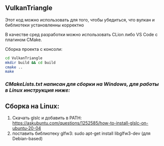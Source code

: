 ## VulkanTriangle
Этот код можно использовать для того, чтобы убедиться, что вулкан и библиотеки установленны корректно

В качестве сред разработки можно использовать CLion либо VS Code с плагином CMake.

Сборка проекта с консоли:
```bash
cd VulkanTriangle
mkdir build && cd build
cmake ..
make
```

### *CMakeLists.txt написан для сборки на Windows, для работы в Linux инструкция ниже:*
## Сборка на Linux:
1) Скачать glslc и добавить в PATH: https://askubuntu.com/questions/1252585/how-to-install-glslc-on-ubuntu-20-04
2) поставить библиотеку glfw3: sudo apt-get install libglfw3-dev (для Debian-based)
